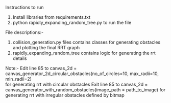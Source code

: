 Instructions to run
1. Install libraries from requirements.txt
2. python rapidly_expanding_random_tree.py to run the file 

File descriptions:-
1. collision_generation.py files contains classes for generating obstacles and 
   plotting the final RRT graph
2. rapidly_expanding_random_tree contains logic for generating the rrt details


Note:-
Edit line 85 to canvas_2d = canvas_generator_2d_circular_obstacles(no_of_circles=10,                                                                                                                                                                                     max_radii=10, min_radii=2)  
for generating rrt with circular obstacles
Exit line 85 to canvas_2d = canvas_generator_with_random_obstacles(image_path = path_to_image)
for generating rrt with irregular obstacles defined by bitmap
